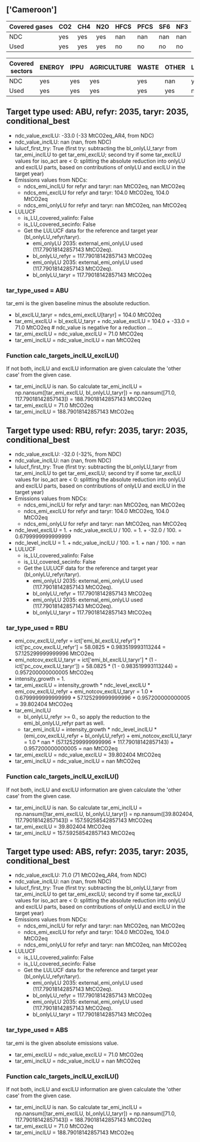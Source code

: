 ## ['Cameroon']



| Covered gases | CO2 | CH4 | N2O | HFCS | PFCS | SF6 | NF3 |
| ---- | ---- | ---- | ---- | ---- | ---- | ---- | ----  |
| NDC | yes | yes | yes | nan | nan | nan | nan |
| Used | yes | yes | yes | no | no | no | no |

| Covered sectors | ENERGY | IPPU | AGRICULTURE | WASTE | OTHER | LULUCF |
| ---- | ---- | ---- | ---- | ---- | ---- | ----  |
| NDC | yes | yes | yes | yes | nan | yes |
| Used | yes | yes | yes | yes | yes | no |



## Target type used: ABU, refyr: 2035, taryr: 2035, conditional_best
- ndc_value_exclLU: -33.0 (-33 MtCO2eq_AR4, from NDC)
- ndc_value_inclLU: nan (nan, from NDC)
- lulucf_first_try: True
(first try: subtracting the bl_onlyLU_taryr from tar_emi_inclLU to get tar_emi_exclLU;
second try if some tar_exclLU values for iso_act are < 0: splitting the absolute reduction into onlyLU and exclLU parts, based on contributions of onlyLU and exclLU in the target year)
- Emissions values from NDCs:
  - ndcs_emi_inclLU for refyr and taryr: nan MtCO2eq, nan MtCO2eq
  - ndcs_emi_exclLU for refyr and taryr: 104.0 MtCO2eq, 104.0 MtCO2eq
  - ndcs_emi_onlyLU for refyr and taryr: nan MtCO2eq, nan MtCO2eq
- LULUCF
  - is_LU_covered_valinfo: False
  - is_LU_covered_secinfo: False
  - Get the LULUCF data for the reference and target year (bl_onlyLU_refyr/taryr).
    - emi_onlyLU 2035: external_emi_onlyLU used (117.79018142857143 MtCO2eq).
    - bl_onlyLU_refyr = 117.79018142857143 MtCO2eq
    - emi_onlyLU 2035: external_emi_onlyLU used (117.79018142857143 MtCO2eq).
    - bl_onlyLU_taryr = 117.79018142857143 MtCO2eq
### tar_type_used = ABU
tar_emi is the given baseline minus the absolute reduction.
- bl_exclLU_taryr = ndcs_emi_exclLU[taryr] = 104.0 MtCO2eq
- tar_emi_exclLU = bl_exclLU_taryr + ndc_value_exclLU = 104.0 + -33.0 = 71.0 MtCO2eq # ndc_value is negative for a reduction ...
- tar_emi_exclLU = ndc_value_exclLU = 71.0 MtCO2eq
- tar_emi_inclLU = ndc_value_inclLU = nan MtCO2eq
### Function calc_targets_inclLU_exclLU()
If not both, inclLU and exclLU information are given calculate the 'other case' from the given case.
- tar_emi_inclLU is nan. So calculate tar_emi_inclLU = np.nansum([tar_emi_exclLU, bl_onlyLU_taryr]) = np.nansum([71.0, 117.79018142857143]) = 188.79018142857143 MtCO2eq
- tar_emi_exclLU = 71.0 MtCO2eq
- tar_emi_inclLU = 188.79018142857143 MtCO2eq



## Target type used: RBU, refyr: 2035, taryr: 2035, conditional_best
- ndc_value_exclLU: -32.0 (-32%, from NDC)
- ndc_value_inclLU: nan (nan, from NDC)
- lulucf_first_try: True
(first try: subtracting the bl_onlyLU_taryr from tar_emi_inclLU to get tar_emi_exclLU;
second try if some tar_exclLU values for iso_act are < 0: splitting the absolute reduction into onlyLU and exclLU parts, based on contributions of onlyLU and exclLU in the target year)
- Emissions values from NDCs:
  - ndcs_emi_inclLU for refyr and taryr: nan MtCO2eq, nan MtCO2eq
  - ndcs_emi_exclLU for refyr and taryr: 104.0 MtCO2eq, 104.0 MtCO2eq
  - ndcs_emi_onlyLU for refyr and taryr: nan MtCO2eq, nan MtCO2eq
- ndc_level_exclLU = 1. + ndc_value_exclLU / 100. = 1. + -32.0 / 100. = 0.6799999999999999
- ndc_level_inclLU = 1. + ndc_value_inclLU / 100. = 1. + nan / 100. = nan
- LULUCF
  - is_LU_covered_valinfo: False
  - is_LU_covered_secinfo: False
  - Get the LULUCF data for the reference and target year (bl_onlyLU_refyr/taryr).
    - emi_onlyLU 2035: external_emi_onlyLU used (117.79018142857143 MtCO2eq).
    - bl_onlyLU_refyr = 117.79018142857143 MtCO2eq
    - emi_onlyLU 2035: external_emi_onlyLU used (117.79018142857143 MtCO2eq).
    - bl_onlyLU_taryr = 117.79018142857143 MtCO2eq
### tar_type_used = RBU
- emi_cov_exclLU_refyr = ict['emi_bl_exclLU_refyr'] * ict['pc_cov_exclLU_refyr'] = 58.0825 * 0.983519993113244 = 57.125299999999996 MtCO2eq
- emi_notcov_exclLU_taryr = ict['emi_bl_exclLU_taryr'] * (1 - ict['pc_cov_exclLU_taryr']) = 58.0825 * (1 - 0.983519993113244) = 0.957200000000005 MtCO2eq
- intensity_growth = 1.
- tar_emi_exclLU = intensity_growth * ndc_level_exclLU * emi_cov_exclLU_refyr + emi_notcov_exclLU_taryr = 1.0 * 0.6799999999999999 * 57.125299999999996 + 0.957200000000005 = 39.802404 MtCO2eq
- tar_emi_inclLU
  - bl_onlyLU_refyr >= 0., so apply the reduction to the emi_bl_onlyLU_refyr part as well.
  - tar_emi_inclLU = intensity_growth * ndc_level_inclLU * (emi_cov_exclLU_refyr + bl_onlyLU_refyr) + emi_notcov_exclLU_taryr = 1.0 * nan * (57.125299999999996 + 117.79018142857143) + 0.957200000000005 = nan MtCO2eq
- tar_emi_exclLU = ndc_value_exclLU = 39.802404 MtCO2eq
- tar_emi_inclLU = ndc_value_inclLU = nan MtCO2eq
### Function calc_targets_inclLU_exclLU()
If not both, inclLU and exclLU information are given calculate the 'other case' from the given case.
- tar_emi_inclLU is nan. So calculate tar_emi_inclLU = np.nansum([tar_emi_exclLU, bl_onlyLU_taryr]) = np.nansum([39.802404, 117.79018142857143]) = 157.59258542857143 MtCO2eq
- tar_emi_exclLU = 39.802404 MtCO2eq
- tar_emi_inclLU = 157.59258542857143 MtCO2eq



## Target type used: ABS, refyr: 2035, taryr: 2035, conditional_best
- ndc_value_exclLU: 71.0 (71 MtCO2eq_AR4, from NDC)
- ndc_value_inclLU: nan (nan, from NDC)
- lulucf_first_try: True
(first try: subtracting the bl_onlyLU_taryr from tar_emi_inclLU to get tar_emi_exclLU;
second try if some tar_exclLU values for iso_act are < 0: splitting the absolute reduction into onlyLU and exclLU parts, based on contributions of onlyLU and exclLU in the target year)
- Emissions values from NDCs:
  - ndcs_emi_inclLU for refyr and taryr: nan MtCO2eq, nan MtCO2eq
  - ndcs_emi_exclLU for refyr and taryr: 104.0 MtCO2eq, 104.0 MtCO2eq
  - ndcs_emi_onlyLU for refyr and taryr: nan MtCO2eq, nan MtCO2eq
- LULUCF
  - is_LU_covered_valinfo: False
  - is_LU_covered_secinfo: False
  - Get the LULUCF data for the reference and target year (bl_onlyLU_refyr/taryr).
    - emi_onlyLU 2035: external_emi_onlyLU used (117.79018142857143 MtCO2eq).
    - bl_onlyLU_refyr = 117.79018142857143 MtCO2eq
    - emi_onlyLU 2035: external_emi_onlyLU used (117.79018142857143 MtCO2eq).
    - bl_onlyLU_taryr = 117.79018142857143 MtCO2eq
### tar_type_used = ABS
tar_emi is the given absolute emissions value.
- tar_emi_exclLU = ndc_value_exclLU = 71.0 MtCO2eq
- tar_emi_inclLU = ndc_value_inclLU = nan MtCO2eq
### Function calc_targets_inclLU_exclLU()
If not both, inclLU and exclLU information are given calculate the 'other case' from the given case.
- tar_emi_inclLU is nan. So calculate tar_emi_inclLU = np.nansum([tar_emi_exclLU, bl_onlyLU_taryr]) = np.nansum([71.0, 117.79018142857143]) = 188.79018142857143 MtCO2eq
- tar_emi_exclLU = 71.0 MtCO2eq
- tar_emi_inclLU = 188.79018142857143 MtCO2eq